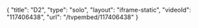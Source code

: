 {
    "title": "D2",
    "type": "solo",
    "layout": "iframe-static",
    "videoId": "117406438",
    "url": "\/tvpembed\/117406438"
}